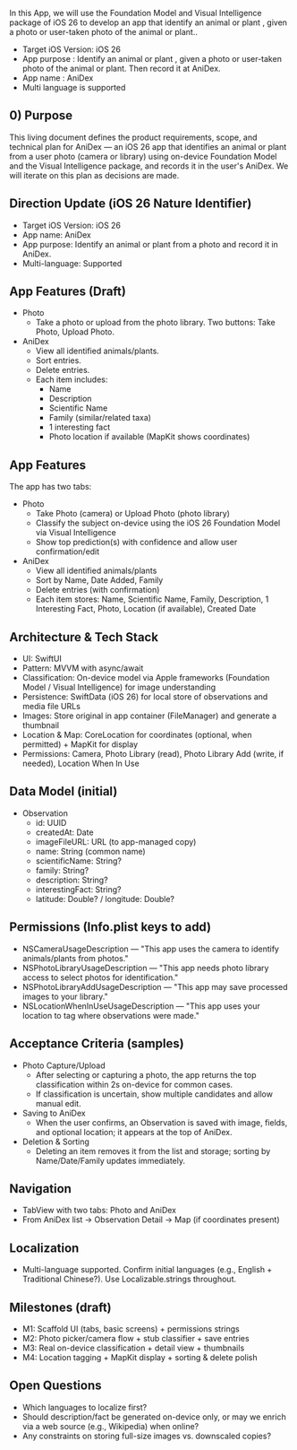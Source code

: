 In this App, we will use the Foundation Model and Visual Intelligence package of iOS 26 to develop an app that identify an animal or plant , given a photo or user-taken photo of the animal or plant..

- Target iOS Version: iOS 26
- App purpose : Identify an animal or plant , given a photo or user-taken photo of the animal or plant. Then record it at AniDex.
- App name : AniDex
- Multi language is supported

## 0) Purpose
This living document defines the product requirements, scope, and technical plan for AniDex — an iOS 26 app that identifies an animal or plant from a user photo (camera or library) using on-device Foundation Model and the Visual Intelligence package, and records it in the user's AniDex. We will iterate on this plan as decisions are made.

## Direction Update (iOS 26 Nature Identifier)
- Target iOS Version: iOS 26
- App name: AniDex
- App purpose: Identify an animal or plant from a photo and record it in AniDex.
- Multi-language: Supported

## App Features (Draft)
- Photo
  - Take a photo or upload from the photo library. Two buttons: Take Photo, Upload Photo.
- AniDex
  - View all identified animals/plants.
  - Sort entries.
  - Delete entries.
  - Each item includes:
    - Name
    - Description
    - Scientific Name
    - Family (similar/related taxa)
    - 1 interesting fact
    - Photo location if available (MapKit shows coordinates)

## App Features

The app has two tabs:
- Photo
  - Take Photo (camera) or Upload Photo (photo library)
  - Classify the subject on-device using the iOS 26 Foundation Model via Visual Intelligence
  - Show top prediction(s) with confidence and allow user confirmation/edit
- AniDex
  - View all identified animals/plants
  - Sort by Name, Date Added, Family
  - Delete entries (with confirmation)
  - Each item stores: Name, Scientific Name, Family, Description, 1 Interesting Fact, Photo, Location (if available), Created Date

## Architecture & Tech Stack
- UI: SwiftUI
- Pattern: MVVM with async/await
- Classification: On-device model via Apple frameworks (Foundation Model / Visual Intelligence) for image understanding
- Persistence: SwiftData (iOS 26) for local store of observations and media file URLs
- Images: Store original in app container (FileManager) and generate a thumbnail
- Location & Map: CoreLocation for coordinates (optional, when permitted) + MapKit for display
- Permissions: Camera, Photo Library (read), Photo Library Add (write, if needed), Location When In Use

## Data Model (initial)
- Observation
  - id: UUID
  - createdAt: Date
  - imageFileURL: URL (to app-managed copy)
  - name: String (common name)
  - scientificName: String?
  - family: String?
  - description: String?
  - interestingFact: String?
  - latitude: Double? / longitude: Double?

## Permissions (Info.plist keys to add)
- NSCameraUsageDescription — "This app uses the camera to identify animals/plants from photos."
- NSPhotoLibraryUsageDescription — "This app needs photo library access to select photos for identification."
- NSPhotoLibraryAddUsageDescription — "This app may save processed images to your library."
- NSLocationWhenInUseUsageDescription — "This app uses your location to tag where observations were made."

## Acceptance Criteria (samples)
- Photo Capture/Upload
  - After selecting or capturing a photo, the app returns the top classification within 2s on-device for common cases.
  - If classification is uncertain, show multiple candidates and allow manual edit.
- Saving to AniDex
  - When the user confirms, an Observation is saved with image, fields, and optional location; it appears at the top of AniDex.
- Deletion & Sorting
  - Deleting an item removes it from the list and storage; sorting by Name/Date/Family updates immediately.

## Navigation
- TabView with two tabs: Photo and AniDex
- From AniDex list -> Observation Detail -> Map (if coordinates present)

## Localization
- Multi-language supported. Confirm initial languages (e.g., English + Traditional Chinese?). Use Localizable.strings throughout.

## Milestones (draft)
- M1: Scaffold UI (tabs, basic screens) + permissions strings
- M2: Photo picker/camera flow + stub classifier + save entries
- M3: Real on-device classification + detail view + thumbnails
- M4: Location tagging + MapKit display + sorting & delete polish

## Open Questions
- Which languages to localize first?
- Should description/fact be generated on-device only, or may we enrich via a web source (e.g., Wikipedia) when online?
- Any constraints on storing full-size images vs. downscaled copies?